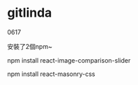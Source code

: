 # gitlinda
0617


安裝了2個npm~

npm install react-image-comparison-slider

npm install react-masonry-css

